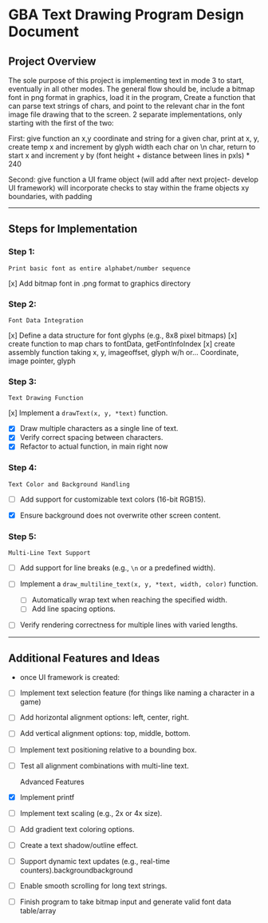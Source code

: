 # GBA Text Drawing Program Design Document

## Project Overview
The sole purpose of this project is implementing text in mode 3 to start, eventually in all other modes.
The general flow should be, include a bitmap font in png format in graphics, load it in the program,
Create a function that can parse text strings of chars, and point to the relevant char in the font image file
drawing that to the screen.
2 separate implementations, only starting with the first of the two:

First:
    give function an x,y coordinate and string 
    for a given char, print at x, y, create temp x and increment by glyph width each char
    on \n char, return to start x and increment y by (font height + distance between lines in pxls) * 240

Second:
    give function a UI frame object (will add after next project- develop UI framework)
    will incorporate checks to stay within the frame objects xy boundaries, with padding

---

## Steps for Implementation

### Step 1:
    Print basic font as entire alphabet/number sequence
[x] Add bitmap font in .png format to graphics directory


### Step 2:
    Font Data Integration
[x] Define a data structure for font glyphs (e.g., 8x8 pixel bitmaps)
[x] create function to map chars to fontData, getFontInfoIndex
[x] create assembly function taking x, y, imageoffset, glyph w/h
or... Coordinate, image pointer, glyph

### Step 3:
    Text Drawing Function
[x] Implement a `drawText(x, y, *text)` function.
- [x] Draw multiple characters as a single line of text.
- [x] Verify correct spacing between characters.
- [x]  Refactor to actual function, in main right now

### Step 4:
    Text Color and Background Handling
- [ ] Add support for customizable text colors (16-bit RGB15). 
- [x] Ensure background does not overwrite other screen content.


### Step 5: 
    Multi-Line Text Support
- [ ] Add support for line breaks (e.g., `\n` or a predefined width).

- [ ] Implement a `draw_multiline_text(x, y, *text, width, color)` function.
  - [ ] Automatically wrap text when reaching the specified width.
  - [ ] Add line spacing options.

- [ ] Verify rendering correctness for multiple lines with varied lengths.



---

## Additional Features and Ideas
- once UI framework is created:
- [ ] Implement text selection feature (for things like naming a character in a game)
- [ ] Add horizontal alignment options: left, center, right.
- [ ] Add vertical alignment options: top, middle, bottom.
- [ ] Implement text positioning relative to a bounding box.
- [ ] Test all alignment combinations with multi-line text.

    Advanced Features
- [x] Implement printf
- [ ] Implement text scaling (e.g., 2x or 4x size).
- [ ] Add gradient text coloring options.
- [ ] Create a text shadow/outline effect.
- [ ] Support dynamic text updates (e.g., real-time counters).backgroundbackground
- [ ] Enable smooth scrolling for long text strings.
- [ ] Finish program to take bitmap input and generate valid font data table/array

